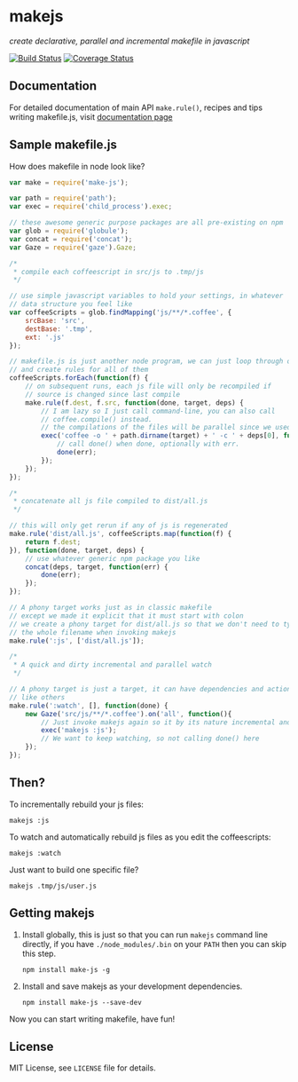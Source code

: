 # makejs
_create declarative, parallel and incremental makefile in javascript_

[![Build Status](https://travis-ci.org/xbtsw/makejs.svg?branch=master)](https://travis-ci.org/xbtsw/makejs)
[![Coverage Status](https://coveralls.io/repos/xbtsw/makejs/badge.svg)](https://coveralls.io/r/xbtsw/makejs)

## Documentation
For detailed documentation of main API `make.rule()`, recipes and tips writing makefile.js, visit [documentation page](/doc/README.md)

## Sample makefile.js
How does makefile in node look like?
```js
var make = require('make-js');

var path = require('path');
var exec = require('child_process').exec;

// these awesome generic purpose packages are all pre-existing on npm
var glob = require('globule');
var concat = require('concat');
var Gaze = require('gaze').Gaze;

/* 
 * compile each coffeescript in src/js to .tmp/js
 */

// use simple javascript variables to hold your settings, in whatever
// data structure you feel like
var coffeeScripts = glob.findMapping('js/**/*.coffee', {
    srcBase: 'src',
    destBase: '.tmp',
    ext: '.js'
});

// makefile.js is just another node program, we can just loop through our files
// and create rules for all of them
coffeeScripts.forEach(function(f) {
    // on subsequent runs, each js file will only be recompiled if
    // source is changed since last compile
    make.rule(f.dest, f.src, function(done, target, deps) {
        // I am lazy so I just call command-line, you can also call 
        // coffee.compile() instead.
        // the compilations of the files will be parallel since we used async exec.
        exec('coffee -o ' + path.dirname(target) + ' -c ' + deps[0], function(err) {
            // call done() when done, optionally with err.
            done(err);
        });
    });
});

/* 
 * concatenate all js file compiled to dist/all.js
 */

// this will only get rerun if any of js is regenerated
make.rule('dist/all.js', coffeeScripts.map(function(f) {
    return f.dest;
}), function(done, target, deps) {
    // use whatever generic npm package you like
    concat(deps, target, function(err) {
        done(err);
    });
});

// A phony target works just as in classic makefile
// except we made it explicit that it must start with colon
// we create a phony target for dist/all.js so that we don't need to type
// the whole filename when invoking makejs
make.rule(':js', ['dist/all.js']);

/*
 * A quick and dirty incremental and parallel watch
 */

// A phony target is just a target, it can have dependencies and actions just 
// like others
make.rule(':watch', [], function(done) {
    new Gaze('src/js/**/*.coffee').on('all', function(){
        // Just invoke makejs again so it by its nature incremental and parallel
        exec('makejs :js');
        // We want to keep watching, so not calling done() here
    });
});
```

## Then?

To incrementally rebuild your js files:
```
makejs :js
```

To watch and automatically rebuild js files as you edit the coffeescripts:
```
makejs :watch
```

Just want to build one specific file?
```
makejs .tmp/js/user.js
```

## Getting makejs

1. Install globally, this is just so that you can run `makejs` command line directly,
if you have `./node_modules/.bin` on your `PATH` then you can skip this step.

    ```
    npm install make-js -g
    ```

2. Install and save makejs as your development dependencies.

    ```
    npm install make-js --save-dev
    ```

Now you can start writing makefile, have fun!

## License

MIT License, see `LICENSE` file for details.
